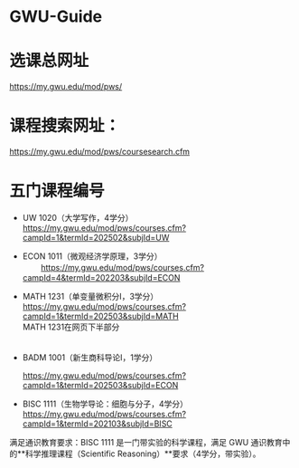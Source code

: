 # GWU-Guide
# 选课总网址
https://my.gwu.edu/mod/pws/  

# 课程搜索网址：  
https://my.gwu.edu/mod/pws/coursesearch.cfm  

# 五门课程编号  
  
- UW 1020（大学写作，4学分）  
https://my.gwu.edu/mod/pws/courses.cfm?campId=1&termId=202502&subjId=UW  


- ECON 1011（微观经济学原理，3学分） 　　  
　　
https://my.gwu.edu/mod/pws/courses.cfm?campId=4&termId=202203&subjId=ECON    

- MATH 1231（单变量微积分I，3学分）    
  https://my.gwu.edu/mod/pws/courses.cfm?campId=1&termId=202503&subjId=MATH  
  MATH 1231在网页下半部分  　   
　　
- BADM 1001（新生商科导论I，1学分）
    
  https://my.gwu.edu/mod/pws/courses.cfm?campId=1&termId=202503&subjId=ECON
  
- BISC 1111（生物学导论：细胞与分子，4学分）  
https://my.gwu.edu/mod/pws/courses.cfm?campId=1&termId=202103&subjId=BISC  
   
 满足通识教育要求：BISC 1111 是一门带实验的科学课程，满足 GWU 通识教育中的**科学推理课程（Scientific Reasoning）**要求（4学分，带实验）。  
